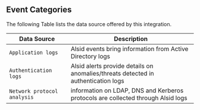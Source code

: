 
## Event Categories


The following Table lists the data source offered by this integration.

| Data Source | Description                          |
| ----------- | ------------------------------------ |
| `Application logs` | Alsid events bring information from Active Directory logs |
| `Authentication logs` | Alsid alerts provide details on anomalies/threats detected in authentication logs |
| `Network protocol analysis` | information on LDAP, DNS and Kerberos protocols are collected through Alsid logs |









